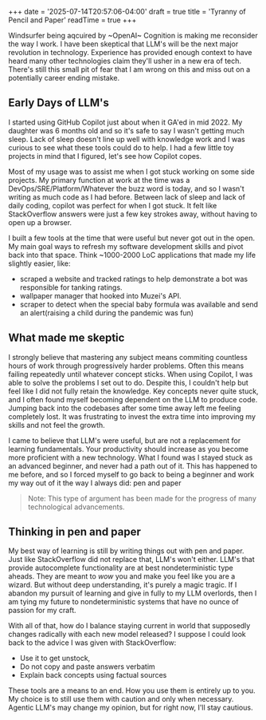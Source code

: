 +++
date = '2025-07-14T20:57:06-04:00'
draft = true
title = 'Tyranny of Pencil and Paper'
readTime = true
+++

Windsurfer being aqcuired by ~OpenAI~ Cognition is making me reconsider the way I work.
I have been skeptical that LLM's will be the next major revolution in technology.
Experience has provided enough context to have heard many other technologies claim they'll usher in a new era of tech.
There's still this small pit of fear that I am wrong on this and miss out on a potentially career ending mistake.

## Early Days of LLM's

I started using GitHub Copilot just about when it GA'ed in mid 2022.
My daughter was 6 months old and so it's safe to say I wasn't getting much sleep.
Lack of sleep doesn't line up well with knowledge work and I was curious to see what these tools could do to help.
I had a few little toy projects in mind that I figured, let's see how Copilot copes.

Most of my usage was to assist me when I got stuck working on some side projects.
My primary function at work at the time was a DevOps/SRE/Platform/Whatever the buzz word is today, and so I wasn't writing as much code as I had before.
Between lack of sleep and lack of daily coding, copilot was perfect for when I got stuck.
It felt like StackOverflow answers were just a few key strokes away, without having to open up a browser.

I built a few tools at the time that were useful but never got out in the open.
My main goal ways to refresh my software development skills and pivot back into that space.
Think ~1000-2000 LoC applications that made my life slightly easier, like:
- scraped a website and tracked ratings to help demonstrate a bot was responsible for tanking ratings.
- wallpaper manager that hooked into Muzei's API.
- scraper to detect when the special baby formula was available and send an alert(raising a child during the pandemic was fun)

## What made me skeptic

I strongly believe that mastering any subject means commiting countless hours of work through progressively harder problems.
Often this means failing repeatedly until whatever concept sticks.
When using Copilot, I was able to solve the problems I set out to do.
Despite this, I couldn't help but feel like I did not fully retain the knowledge.
Key concepts never quite stuck, and I often found myself becoming dependent on the LLM to produce code.
Jumping back into the codebases after some time away left me feeling completely lost.
It was frustrating to invest the extra time into improving my skills and not feel the growth.

I came to believe that LLM's were useful, but are not a replacement for learning fundamentals.
Your productivity should increase as you become more proficient with a new technology.
What I found was I stayed stuck as an advanced beginner, and never had a path out of it.
This has happened to me before, and so I forced myself to go back to being a beginner and work my way out of it the way I always did: pen and paper

> Note: This type of argument has been made for the progress of many technological advancements.

## Thinking in pen and paper

My best way of learning is still by writing things out with pen and paper.
Just like StackOverflow did not replace that, LLM's won't either.
LLM's that provide autocomplete functionality are at best nondeterministic type aheads.
They are meant to _wow_ you and make you feel like you are a wizard.
But without deep understanding, it's purely a magic tragic. 
If I abandon my pursuit of learning and give in fully to my LLM overlords, then I am tying my future to nondeterministic systems that have no ounce of passion for my craft.

With all of that, how do I balance staying current in world that supposedly changes radically with each new model released?
I suppose I could look back to the advice I was given with StackOverflow:
- Use it to get unstock, 
- Do not copy and paste answers verbatim
- Explain back concepts using factual sources

These tools are a means to an end. 
How you use them is entirely up to you.
My choice is to still use them with caution and only when necessary.
Agentic LLM's may change my opinion, but for right now, I'll stay cautious.


